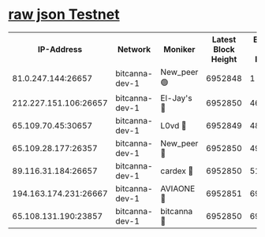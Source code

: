 [raw json Testnet](https://rpc-check.bcat.stavr.tech/bcat/rpc-bcat-result.json)
=


<table><tr><th>IP-Address</th><th>Network</th><th>Moniker</th><th>Latest Block Height</th><th>Earliest Block Height</th><th>Catching Up</th><th>Tx Index</th><th>Voting Power</th><th>Scan Time</th></tr><tr><td>81.0.247.144:26657</td><td>bitcanna-dev-1</td><td>New_peer 🟢</td><td>6952848</td><td>1</td><td>False</td><td>on</td><td>0</td><td>2024-03-19T12:56:03.160630495UTC</td></tr><tr><td>212.227.151.106:26657</td><td>bitcanna-dev-1</td><td>El-Jay's 🔴</td><td>6952850</td><td>4670391</td><td>False</td><td>on</td><td>2218364</td><td>2024-03-19T12:56:09.840423767UTC</td></tr><tr><td>65.109.70.45:30657</td><td>bitcanna-dev-1</td><td>L0vd 🔴</td><td>6952849</td><td>4828155</td><td>False</td><td>on</td><td>308120</td><td>2024-03-19T12:56:03.441712721UTC</td></tr><tr><td>65.109.28.177:26357</td><td>bitcanna-dev-1</td><td>New_peer 🔴</td><td>6952850</td><td>4952911</td><td>False</td><td>on</td><td>2237167</td><td>2024-03-19T12:56:10.444194921UTC</td></tr><tr><td>89.116.31.184:26657</td><td>bitcanna-dev-1</td><td>cardex 🔴</td><td>6952850</td><td>5185001</td><td>False</td><td>on</td><td>1</td><td>2024-03-19T12:56:10.112321198UTC</td></tr><tr><td>194.163.174.231:26667</td><td>bitcanna-dev-1</td><td>AVIAONE 🔴</td><td>6952851</td><td>6944071</td><td>False</td><td>on</td><td>1949865</td><td>2024-03-19T12:56:19.163645402UTC</td></tr><tr><td>65.108.131.190:23857</td><td>bitcanna-dev-1</td><td>bitcanna 🔴</td><td>6952850</td><td>6948850</td><td>False</td><td>off</td><td>378646</td><td>2024-03-19T12:56:10.746350950UTC</td></tr></table>